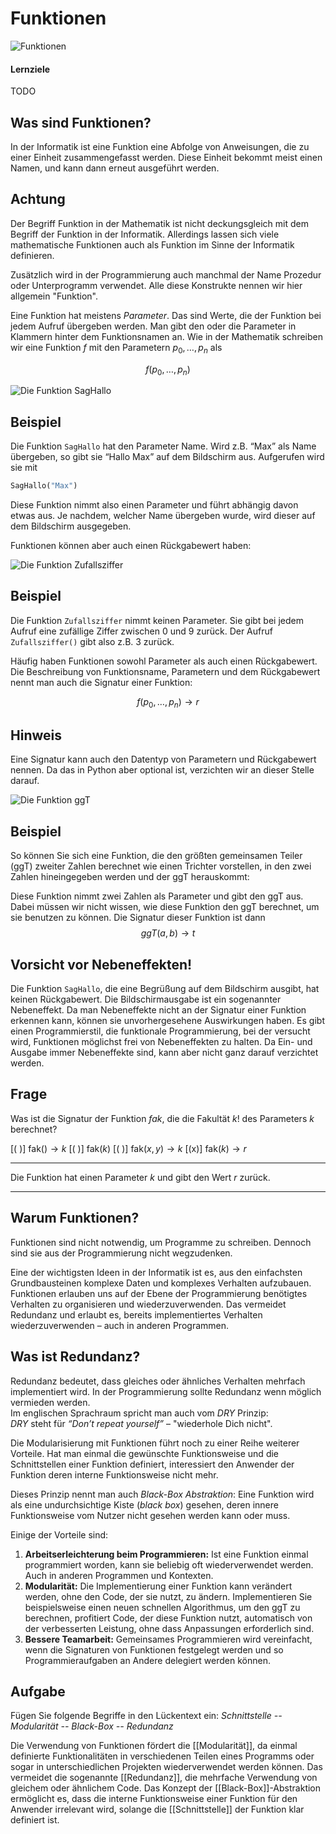 <!--
author:   Tilman Schieber
email:    tilman.schieber@tu-berlin.de
version:  0.0.1
date:     2024
language: de
narrator: Deutsch Female
logo:     img/6/bicycle.png
icon:     img/TU_Logo_kurz.svg
comment:  Wir lernen Listen und Sequenzen und wie wir mit der for-Schleife über sie iterieren können.
import:   https://raw.githubusercontent.com/LiaTemplates/Pyodide/master/README.md
import:   https://raw.githubusercontent.com/liaScript/mermaid_template/master/README.md
import:   macros/macros.md
import:   macros/midi.md
link:     styles/main.css

-->

# Funktionen

<div class="flex-container align-center my-4">

<div class="flex-child">

![Funktionen](img/6/bicycle.png)

</div>

<div class="flex-child-2 mx-3">

<h4>Lernziele</h4>

TODO

</div>

</div>


## Was sind Funktionen?

In der Informatik ist eine Funktion eine Abfolge von Anweisungen, die zu einer Einheit zusammengefasst werden. Diese Einheit bekommt meist einen Namen, und kann dann erneut ausgeführt werden.


<div class="alert warning">

Achtung
-------

Der Begriff Funktion in der Mathematik ist nicht deckungsgleich mit dem Begriff der Funktion in der Informatik. Allerdings lassen sich viele mathematische Funktionen auch als Funktion im Sinne der Informatik definieren.

Zusätzlich wird in der Programmierung auch manchmal der Name Prozedur oder Unterprogramm verwendet. Alle diese Konstrukte nennen wir hier allgemein "Funktion".

</div>


Eine Funktion hat meistens *Parameter*. Das sind Werte, die der Funktion bei jedem Aufruf übergeben werden. Man gibt den oder die Parameter in Klammern hinter dem Funktionsnamen an. Wie in der Mathematik schreiben wir eine Funktion $f$ mit den Parametern $p_0,\ldots,p_n$ als

$$ f(p_0,\ldots,p_n) $$




<div class="flex-container align-center my-4">

<div class="flex-child">

![Die Funktion SagHallo](img/6/inf-le05-03a-grafik-funktion-parameter.png)<!--style="max-width:320px" -->

</div>

<div class="flex-child-2 mx-3">


Beispiel
---------

Die Funktion `SagHallo` hat den Parameter Name. Wird z.B. “Max” als Name übergeben, so gibt sie “Hallo Max” auf dem Bildschirm aus. Aufgerufen wird sie mit 

```python
SagHallo("Max")
```


</div>

</div>



Diese Funktion nimmt also einen Parameter und führt abhängig davon etwas aus. Je nachdem, welcher Name übergeben wurde, wird dieser auf dem Bildschirm ausgegeben.

Funktionen können aber auch einen Rückgabewert haben:


<div class="flex-container align-center my-4">

<div class="flex-child">



![Die Funktion Zufallsziffer](img/6/inf-le05-03b-grafik-funktion-zufallsziffer.png)<!--style="max-width:320px" -->

</div>

<div class="flex-child-2 mx-3">

Beispiel
--------

Die Funktion `Zufallsziffer` nimmt keinen Parameter.
Sie gibt bei jedem Aufruf eine zufällige Ziffer zwischen 0 und 9 zurück. 
Der Aufruf `Zufallsziffer()` gibt also z.B. 3 zurück. 

</div>

</div>

Häufig haben Funktionen sowohl Parameter als auch einen Rückgabewert.
Die Beschreibung von Funktionsname, Parametern und dem Rückgabewert nennt man auch die Signatur einer Funktion:

$$
f(p_0,\ldots,p_n) \rightarrow r
$$

<div class="alert tip">

Hinweis
-------

Eine Signatur kann auch den Datentyp von Parametern und Rückgabewert nennen. Da das in Python aber optional ist, verzichten wir an dieser Stelle darauf.

</div>


<div class="flex-container align-center my-4">

<div class="flex-child">

![Die Funktion ggT](img/6/inf-le05-03c-grafik-funktion-ggt.png)<!--style="max-width:320px" -->

</div>

<div class="flex-child-2 mx-3">

Beispiel
--------

So können Sie sich eine Funktion, die den größten gemeinsamen Teiler (ggT) zweiter Zahlen berechnet wie einen Trichter vorstellen, in den zwei Zahlen hineingegeben werden und der ggT herauskommt:

Diese Funktion nimmt zwei Zahlen als Parameter und gibt den ggT aus.
Dabei müssen wir nicht wissen, wie diese Funktion den ggT berechnet, um sie benutzen zu können.
Die Signatur dieser Funktion ist dann
$$ ggT(a,b)\rightarrow t $$

</div>

</div>


<div class="alert warning">

Vorsicht vor Nebeneffekten!
---------------------------

Die Funktion `SagHallo`, die eine Begrüßung auf dem Bildschirm ausgibt, hat keinen Rückgabewert. Die Bildschirmausgabe ist ein sogenannter Nebeneffekt. Da man Nebeneffekte nicht an der Signatur einer Funktion erkennen kann, können sie unvorhergesehene Auswirkungen haben. Es gibt einen Programmierstil, die funktionale Programmierung, bei der versucht wird, Funktionen möglichst frei von Nebeneffekten zu halten. Da Ein- und Ausgabe immer Nebeneffekte sind, kann aber nicht ganz darauf verzichtet werden.

</div>

<div class="alert exercise">

Frage
-----

Was ist die Signatur der Funktion *fak*, die die Fakultät $k!$ des Parameters $k$ berechnet?


[( )] $\text{fak}() \to k$
[( )] $\text{fak}(k)$
[( )] $\text{fak}(x, y) \to k$
[(x)] $\text{fak}(k) \to r$
***************************************
Die Funktion hat einen Parameter $k$ und gibt den Wert $r$ zurück.
***************************************
</div>

## Warum Funktionen?

Funktionen sind nicht notwendig, um Programme zu schreiben. Dennoch sind sie aus der Programmierung nicht wegzudenken.

Eine der wichtigsten Ideen in der Informatik ist es, aus den einfachsten Grundbausteinen komplexe Daten und komplexes Verhalten aufzubauen. 
Funktionen erlauben uns auf der Ebene der Programmierung benötigtes Verhalten zu organisieren und wiederzuverwenden. Das vermeidet Redundanz und erlaubt es, bereits implementiertes Verhalten wiederzuverwenden – auch in anderen Programmen.

<div class="alert tip">

Was ist Redundanz?
-------------------

Redundanz bedeutet, dass gleiches oder ähnliches Verhalten mehrfach implementiert wird. In der Programmierung sollte Redundanz wenn möglich vermieden werden.  
Im englischen Sprachraum spricht man auch vom *DRY* Prinzip:\
*DRY* steht für *“Don’t repeat yourself”* – "wiederhole Dich nicht".

</div>

Die Modularisierung mit Funktionen führt noch zu einer Reihe weiterer Vorteile. Hat man einmal die gewünschte Funktionsweise und die Schnittstellen einer Funktion definiert, interessiert den Anwender der Funktion deren interne Funktionsweise nicht mehr. 

Dieses Prinzip nennt man auch *Black-Box Abstraktion*: Eine Funktion wird als eine undurchsichtige Kiste (*black box*) gesehen, deren innere Funktionsweise vom Nutzer nicht gesehen werden kann oder muss. 

Einige der Vorteile sind:

1. **Arbeitserleichterung beim Programmieren:** Ist eine Funktion einmal programmiert worden, kann sie beliebig oft wiederverwendet werden. Auch in anderen Programmen und Kontexten.
2. **Modularität:** Die Implementierung einer Funktion kann verändert werden, ohne den Code, der sie nutzt, zu ändern. Implementieren Sie beispielsweise einen neuen schnellen Algorithmus, um den ggT zu berechnen, profitiert Code, der diese Funktion nutzt, automatisch von der verbesserten Leistung, ohne dass Anpassungen erforderlich sind.
3. **Bessere Teamarbeit:** Gemeinsames Programmieren wird vereinfacht, wenn die
Signaturen von Funktionen festgelegt werden und so Programmieraufgaben an Andere delegiert werden können.


<div class="alert exercise">

Aufgabe
-------

Fügen Sie folgende Begriffe in den Lückentext ein:
*Schnittstelle -- Modularität -- Black-Box -- Redundanz*

Die Verwendung von Funktionen fördert die [[Modularität]], da einmal definierte Funktionalitäten in verschiedenen Teilen eines Programms oder sogar in unterschiedlichen Projekten wiederverwendet werden können. Das vermeidet die sogenannte [[Redundanz]], die mehrfache Verwendung von gleichem oder ähnlichem Code.
Das Konzept der [[Black-Box]]-Abstraktion ermöglicht es, dass die interne Funktionsweise einer Funktion für den Anwender irrelevant wird, solange die [[Schnittstelle]]
der Funktion klar definiert ist.

</div>